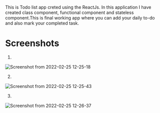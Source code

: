 This is Todo list app creted using the ReactJs.
In this application I have created class component, functional component and stateless component.This is final working app where you can add your daily to-do and also mark your completed task.

# Screenshots

1)
![Screenshot from 2022-02-25 12-25-18](https://user-images.githubusercontent.com/97082607/155717839-c3b57928-c157-4c8e-bdd3-f7bc08a3c87f.png)

2)
![Screenshot from 2022-02-25 12-25-43](https://user-images.githubusercontent.com/97082607/155717884-dfc455d3-2479-4ca9-a3e0-c71661435947.png)

3)
![Screenshot from 2022-02-25 12-26-37](https://user-images.githubusercontent.com/97082607/155717907-898b5b41-a34c-4dbf-9177-f1940e2f09e6.png)
